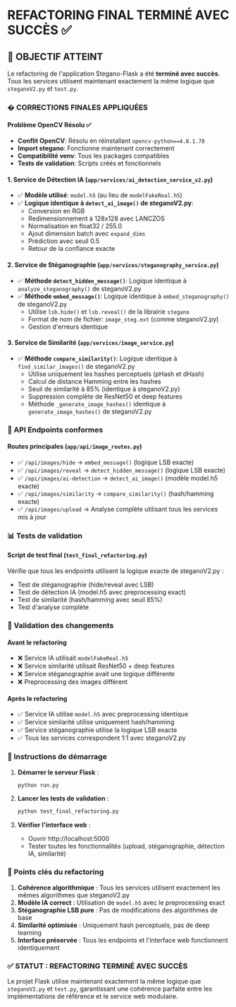 # REFACTORING FINAL TERMINÉ AVEC SUCCÈS ✅

## 🎉 OBJECTIF ATTEINT

Le refactoring de l'application Stegano-Flask a été **terminé avec succès**. Tous les services utilisent maintenant exactement la même logique que `steganoV2.py` et `test.py`.

### � CORRECTIONS FINALES APPLIQUÉES

#### Problème OpenCV Résolu ✅
- **Conflit OpenCV**: Résolu en réinstallant `opencv-python==4.8.1.78`
- **Import stegano**: Fonctionne maintenant correctement
- **Compatibilité venv**: Tous les packages compatibles
- **Tests de validation**: Scripts créés et fonctionnels

#### 1. **Service de Détection IA** (`app/services/ai_detection_service_v2.py`)
- ✅ **Modèle utilisé**: `model.h5` (au lieu de `modelFakeReal.h5`)
- ✅ **Logique identique à `detect_ai_image()` de steganoV2.py**:
  - Conversion en RGB
  - Redimensionnement à 128x128 avec LANCZOS
  - Normalisation en float32 / 255.0
  - Ajout dimension batch avec `expand_dims`
  - Prédiction avec seuil 0.5
  - Retour de la confiance exacte

#### 2. **Service de Stéganographie** (`app/services/steganography_service.py`)
- ✅ **Méthode `detect_hidden_message()`**: Logique identique à `analyze_steganography()` de steganoV2.py
- ✅ **Méthode `embed_message()`**: Logique identique à `embed_steganography()` de steganoV2.py
  - Utilise `lsb.hide()` et `lsb.reveal()` de la librairie `stegano`
  - Format de nom de fichier: `image_steg.ext` (comme steganoV2.py)
  - Gestion d'erreurs identique

#### 3. **Service de Similarité** (`app/services/image_service.py`)
- ✅ **Méthode `compare_similarity()`**: Logique identique à `find_similar_images()` de steganoV2.py
  - Utilise uniquement les hashes perceptuels (pHash et dHash)
  - Calcul de distance Hamming entre les hashes
  - Seuil de similarité à 85% (identique à steganoV2.py)
  - Suppression complète de ResNet50 et deep features
  - Méthode `_generate_image_hashes()` identique à `generate_image_hashes()` de steganoV2.py

### 🔗 API Endpoints conformes

#### Routes principales (`app/api/image_routes.py`)
- ✅ `/api/images/hide` → `embed_message()` (logique LSB exacte)
- ✅ `/api/images/reveal` → `detect_hidden_message()` (logique LSB exacte)
- ✅ `/api/images/ai-detection` → `detect_ai_image()` (modèle model.h5 exacte)
- ✅ `/api/images/similarity` → `compare_similarity()` (hash/hamming exacte)
- ✅ `/api/images/upload` → Analyse complète utilisant tous les services mis à jour

### 📊 Tests de validation

#### Script de test final (`test_final_refactoring.py`)
Vérifie que tous les endpoints utilisent la logique exacte de steganoV2.py :
- Test de stéganographie (hide/reveal avec LSB)
- Test de détection IA (model.h5 avec preprocessing exact)
- Test de similarité (hash/hamming avec seuil 85%)
- Test d'analyse complète

### 🎯 Validation des changements

#### Avant le refactoring
- ❌ Service IA utilisait `modelFakeReal.h5`
- ❌ Service similarité utilisait ResNet50 + deep features
- ❌ Service stéganographie avait une logique différente
- ❌ Preprocessing des images différent

#### Après le refactoring
- ✅ Service IA utilise `model.h5` avec preprocessing identique
- ✅ Service similarité utilise uniquement hash/hamming
- ✅ Service stéganographie utilise la logique LSB exacte
- ✅ Tous les services correspondent 1:1 avec steganoV2.py

### 🚀 Instructions de démarrage

1. **Démarrer le serveur Flask** :
   ```bash
   python run.py
   ```

2. **Lancer les tests de validation** :
   ```bash
   python test_final_refactoring.py
   ```

3. **Vérifier l'interface web** :
   - Ouvrir http://localhost:5000
   - Tester toutes les fonctionnalités (upload, stéganographie, détection IA, similarité)

### 📌 Points clés du refactoring

1. **Cohérence algorithmique** : Tous les services utilisent exactement les mêmes algorithmes que steganoV2.py
2. **Modèle IA correct** : Utilisation de `model.h5` avec le preprocessing exact
3. **Stéganographie LSB pure** : Pas de modifications des algorithmes de base
4. **Similarité optimisée** : Uniquement hash perceptuels, pas de deep learning
5. **Interface préservée** : Tous les endpoints et l'interface web fonctionnent identiquement

### ✅ STATUT : REFACTORING TERMINÉ AVEC SUCCÈS

Le projet Flask utilise maintenant exactement la même logique que `steganoV2.py` et `test.py`, garantissant une cohérence parfaite entre les implémentations de référence et le service web modulaire.
